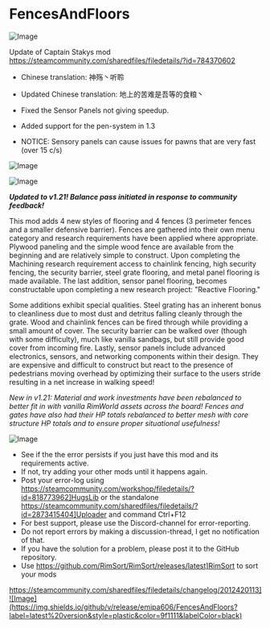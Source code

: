 # FencesAndFloors

![Image](https://i.imgur.com/buuPQel.png)

Update of Captain Stakys mod
https://steamcommunity.com/sharedfiles/filedetails/?id=784370602

- Chinese translation: 神殇丶听聆
- Updated Chinese translation: 地上的苦难是吾等的食粮丶

- Fixed the Sensor Panels not giving speedup.
- Added support for the pen-system in 1.3
- NOTICE: Sensory panels can cause issues for pawns that are very fast (over 15 c/s)

![Image](https://i.imgur.com/pufA0kM.png)

	
![Image](https://i.imgur.com/Z4GOv8H.png)


***Updated to v1.21!  Balance pass initiated in response to community feedback!***

This mod adds 4 new styles of flooring and 4 fences (3 perimeter fences and a smaller defensive barrier).  Fences are gathered into their own menu category and research requirements have been applied where appropriate.  Plywood paneling and the simple wood fence are available from the beginning and are relatively simple to construct.  Upon completing the Machining research requirement access to chainlink fencing, high security fencing, the security barrier, steel grate flooring, and metal panel flooring is made available.  The last addition, sensor panel flooring, becomes constructable upon completing a new research project: "Reactive Flooring."

Some additions exhibit special qualities.  Steel grating has an inherent bonus to cleanliness due to most dust and detritus falling cleanly through the grate.  Wood and chainlink fences can be fired through while providing a small amount of cover.  The security barrier can be walked over (though with some difficulty), much like vanilla sandbags, but still provide good cover from incoming fire.  Lastly, sensor panels include advanced electronics, sensors, and networking components within their design.  They are expensive and difficult to construct but react to the presence of pedestrians moving overhead by optimizing their surface to the users stride resulting in a net increase in walking speed!

*New in v1.21: Material and work investments have been rebalanced to better fit in with vanilla RimWorld assets across the board!  Fences and gates have also had their HP totals rebalanced to better mesh with core structure HP totals and to ensure proper situational usefulness!*


![Image](https://i.imgur.com/PwoNOj4.png)



-  See if the the error persists if you just have this mod and its requirements active.
-  If not, try adding your other mods until it happens again.
-  Post your error-log using https://steamcommunity.com/workshop/filedetails/?id=818773962]HugsLib or the standalone https://steamcommunity.com/sharedfiles/filedetails/?id=2873415404]Uploader and command Ctrl+F12
-  For best support, please use the Discord-channel for error-reporting.
-  Do not report errors by making a discussion-thread, I get no notification of that.
-  If you have the solution for a problem, please post it to the GitHub repository.
-  Use https://github.com/RimSort/RimSort/releases/latest]RimSort to sort your mods



https://steamcommunity.com/sharedfiles/filedetails/changelog/2012420113]![Image](https://img.shields.io/github/v/release/emipa606/FencesAndFloors?label=latest%20version&style=plastic&color=9f1111&labelColor=black)

